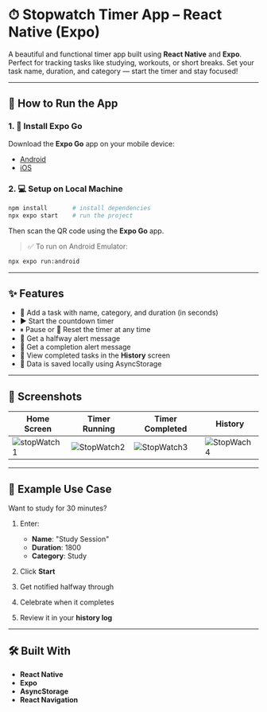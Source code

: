 # ⏱ Stopwatch Timer App – React Native (Expo)

A beautiful and functional timer app built using **React Native** and **Expo**. Perfect for tracking tasks like studying, workouts, or short breaks. Set your task name, duration, and category — start the timer and stay focused!

---

## 🚀 How to Run the App

### 1. 📱 Install Expo Go  
Download the **Expo Go** app on your mobile device:  
- [Android](https://play.google.com/store/apps/details?id=host.exp.exponent)  
- [iOS](https://apps.apple.com/app/expo-go/id982107779)

### 2. 💻 Setup on Local Machine  
```bash
npm install       # install dependencies
npx expo start    # run the project
```

Then scan the QR code using the **Expo Go** app.

> ✅ To run on Android Emulator:
```bash
npx expo run:android
```

---

## ✨ Features

- 📝 Add a task with name, category, and duration (in seconds)
- ▶️ Start the countdown timer
- ⏸ Pause or 🔄 Reset the timer at any time
- 🔔 Get a halfway alert message
- 🎉 Get a completion alert message
- 📜 View completed tasks in the **History** screen
- 💾 Data is saved locally using AsyncStorage

---

## 📸 Screenshots

| Home Screen | Timer Running | Timer Completed | History |
|-------------|----------------|------------------|---------|
| ![stopWatch1](https://github.com/user-attachments/assets/cb1e8426-23a0-421f-818e-19d7e0ebfc97) | ![StopWatch2](https://github.com/user-attachments/assets/55dc035e-67cb-4139-b0c2-185679ef72e0) | ![StopWatch3](https://github.com/user-attachments/assets/0a13b175-5df6-4896-9fee-068971459ed2) | ![StopWach4](https://github.com/user-attachments/assets/52749ade-1099-4bf2-b996-f047cf7958e0) |

---

## 📖 Example Use Case

Want to study for 30 minutes?

1. Enter:
   - **Name**: "Study Session"
   - **Duration**: 1800
   - **Category**: Study

2. Click **Start**  
3. Get notified halfway through  
4. Celebrate when it completes  
5. Review it in your **history log**

---

## 🛠 Built With

- **React Native**
- **Expo**
- **AsyncStorage**
- **React Navigation**
